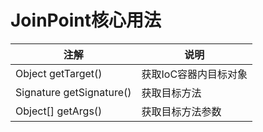 # JoinPoint核心用法

|注解|说明|
|-|-|
|Object getTarget()|获取IoC容器内目标对象|
|Signature getSignature()|获取目标方法|
|Object[] getArgs()|获取目标方法参数|

